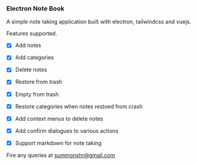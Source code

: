 ### Electron Note Book

A simple note taking application built with electron, tailwindcss and vuejs.

Features supported.

- [x] Add notes
- [x] Add categories
- [x] Delete notes
- [x] Restore from trash
- [x] Empty from trash
- [x] Restore categories when notes restoed from crash
- [x] Add context menus to delete notes
- [x] Add confirm dialogues to various actions
- [x] Support markdown for note taking


Fire any queries at summonshr@gmail.com